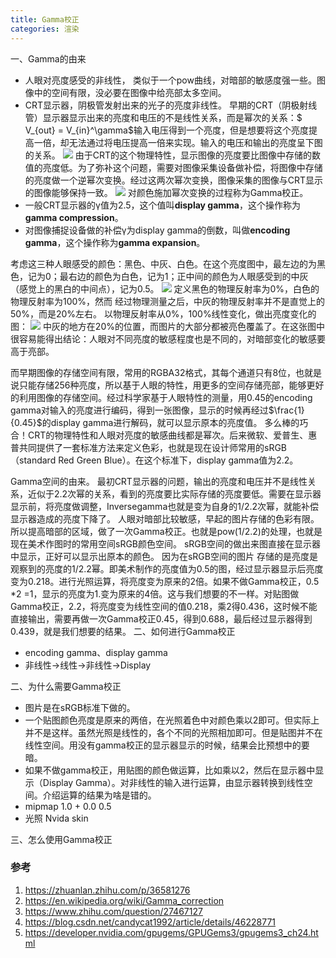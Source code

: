 ```yaml
---
title: Gamma校正
categories: 渲染
---
```


一、Gamma的由来
- 人眼对亮度感受的非线性， 类似于一个pow曲线，对暗部的敏感度强一些。图像中的空间有限，没必要在图像中给亮部太多空间。
- CRT显示器，阴极管发射出来的光子的亮度非线性。
早期的CRT（阴极射线管）显示器显示出来的亮度和电压的不是线性关系，而是幂次的关系：$ V_{out} = V_{in}^\gamma$输入电压得到一个亮度，但是想要将这个亮度提高一倍，却无法通过将电压提高一倍来实现。输入的电压和输出的亮度呈下图的关系。
![](http://ww1.sinaimg.cn/large/c5c3a364ly1fw6ctcxwbwj208w05gdfv.jpg)
由于CRT的这个物理特性，显示图像的亮度要比图像中存储的数值的亮度低。为了弥补这个问题，需要对图像采集设备做补偿，将图像中存储的亮度做一个逆幂次变换。经过这两次幂次变换，图像采集的图像与CRT显示的图像能够保持一致。
![](http://ww1.sinaimg.cn/large/c5c3a364ly1fw6d49ud68j208c06qgln.jpg)
对颜色施加幂次变换的过程称为Gamma校正。
- 一般CRT显示器的γ值为2.5，这个值叫**display gamma**，这个操作称为**gamma compression**。
- 对图像捕捉设备做的补偿γ为display gamma的倒数，叫做**encoding gamma**，这个操作称为**gamma expansion**。

考虑这三种人眼感受的颜色：黑色、中灰、白色。在这个亮度图中，最左边的为黑色，记为0；最右边的颜色为白色，记为1；正中间的颜色为人眼感受到的中灰（感觉上的黑白的中间点），记为0.5。
![](http://ww1.sinaimg.cn/large/c5c3a364ly1fw6eowio2yj20dw046dgr.jpg)
定义黑色的物理反射率为0%，白色的物理反射率为100%，然而 经过物理测量之后，中灰的物理反射率并不是直觉上的50%，而是20%左右。
以物理反射率从0%，100%线性变化，做出亮度变化的图：
![](http://ww1.sinaimg.cn/large/c5c3a364ly1fw6fgdia0gj20k00463ye.jpg)
中灰的地方在20%的位置，而图片的大部分都被亮色覆盖了。在这张图中很容易能得出结论：人眼对不同亮度的敏感程度也是不同的，对暗部变化的敏感要高于亮部。

而早期图像的存储空间有限，常用的RGBA32格式，其每个通道只有8位，也就是说只能存储256种亮度，所以基于人眼的特性，用更多的空间存储亮部，能够更好的利用图像的存储空间。经过科学家基于人眼特性的测量，用0.45的encoding gamma对输入的亮度进行编码，得到一张图像，显示的时候再经过$\frac{1}{0.45}$的display gamma进行解码，就可以显示原本的亮度值。
多么棒的巧合！CRT的物理特性和人眼对亮度的敏感曲线都是幂次。后来微软、爱普生、惠普共同提供了一套标准方法来定义色彩，也就是现在设计师常用的sRGB（standard Red Green Blue）。在这个标准下，display gamma值为2.2。

Gamma空间的由来。 最初CRT显示器的问题，输出的亮度和电压并不是线性关系，近似于2.2次幂的关系，看到的亮度要比实际存储的亮度要低。需要在显示器显示前，将亮度做调整，Inversegamma也就是变为自身的1/2.2次幂，就能补偿显示器造成的亮度下降了。
人眼对暗部比较敏感，早起的图片存储的色彩有限。所以提高暗部的区域，做了一次Gamma校正。也就是pow(1/2.2)的处理，也就是现在美术作图时的常用空间sRGB颜色空间。
sRGB空间的做出来图直接在显示器中显示，正好可以显示出原本的颜色。
因为在sRGB空间的图片 存储的是亮度是观察到的亮度的1/2.2幂。即美术制作的亮度值为0.5的图，经过显示器显示后亮度变为0.218。进行光照运算，将亮度变为原来的2倍。如果不做Gamma校正，0.5 *2 =1，显示的亮度为1.变为原来的4倍。这与我们想要的不一样。对贴图做Gamma校正，2.2，将亮度变为线性空间的值0.218，乘2得0.436，这时候不能直接输出，需要再做一次Gamma校正0.45，得到0.688，最后经过显示器得到0.439，就是我们想要的结果。
二、如何进行Gamma校正
- encoding gamma、display gamma
- 非线性->线性->非线性->Display

二、为什么需要Gamma校正
- 图片是在sRGB标准下做的。
- 一个贴图颜色亮度是原来的两倍，在光照着色中对颜色乘以2即可。但实际上并不是这样。虽然光照是线性的，各个不同的光照相加即可。但是贴图并不在线性空间。用没有gamma校正的显示器显示的时候，结果会比预想中的要暗。
- 如果不做gamma校正，用贴图的颜色做运算，比如乘以2，然后在显示器中显示（Display Gamma）。对非线性的输入进行运算，由显示器转换到线性空间。介绍运算的结果为啥是错的。
- mipmap 1.0 + 0.0  0.5
- 光照 Nvida skin

三、怎么使用Gamma校正

### 参考
1. https://zhuanlan.zhihu.com/p/36581276
2. https://en.wikipedia.org/wiki/Gamma_correction
3. https://www.zhihu.com/question/27467127
4. https://blog.csdn.net/candycat1992/article/details/46228771
5. https://developer.nvidia.com/gpugems/GPUGems3/gpugems3_ch24.html
